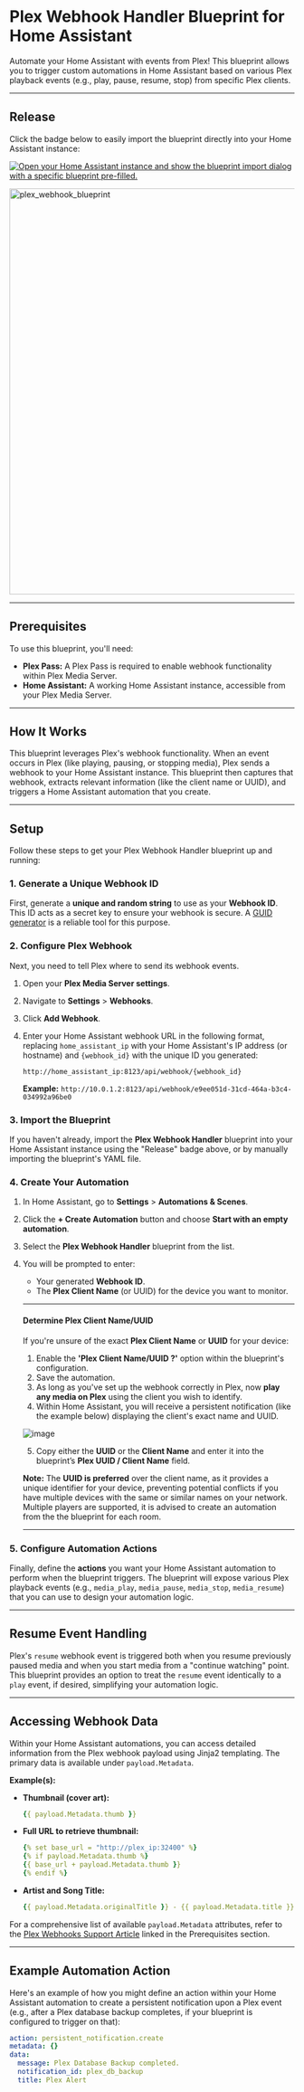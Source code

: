 # Plex Webhook Handler Blueprint for Home Assistant

Automate your Home Assistant with events from Plex! This blueprint allows you to trigger custom automations in Home Assistant based on various Plex playback events (e.g., play, pause, resume, stop) from specific Plex clients.

---

## Release

Click the badge below to easily import the blueprint directly into your Home Assistant instance:

[![Open your Home Assistant instance and show the blueprint import dialog with a specific blueprint pre-filled.](https://my.home-assistant.io/badges/blueprint_import.svg)](https://my.home-assistant.io/redirect/blueprint_import/?blueprint_url=https://github.com/thenextbutton/home_assistant/blob/main/blueprints/plex_webhook_handler/plex_webhook_release.yaml)

<img width="718" alt="plex_webhook_blueprint" src="https://github.com/user-attachments/assets/c44efbb4-f314-4546-a774-2407f8f1689a" />

---

## Prerequisites

To use this blueprint, you'll need:

* **Plex Pass:** A Plex Pass is required to enable webhook functionality within Plex Media Server.
* **Home Assistant:** A working Home Assistant instance, accessible from your Plex Media Server.

---

## How It Works

This blueprint leverages Plex's webhook functionality. When an event occurs in Plex (like playing, pausing, or stopping media), Plex sends a webhook to your Home Assistant instance. This blueprint then captures that webhook, extracts relevant information (like the client name or UUID), and triggers a Home Assistant automation that you create.

---

## Setup

Follow these steps to get your Plex Webhook Handler blueprint up and running:

### 1. Generate a Unique Webhook ID

First, generate a **unique and random string** to use as your **Webhook ID**. This ID acts as a secret key to ensure your webhook is secure. A [GUID generator](https://guidgenerator.com/) is a reliable tool for this purpose.

### 2. Configure Plex Webhook

Next, you need to tell Plex where to send its webhook events.

1.  Open your **Plex Media Server settings**.
2.  Navigate to **Settings** > **Webhooks**.
3.  Click **Add Webhook**.
4.  Enter your Home Assistant webhook URL in the following format, replacing `home_assistant_ip` with your Home Assistant's IP address (or hostname) and `{webhook_id}` with the unique ID you generated:

    `http://home_assistant_ip:8123/api/webhook/{webhook_id}`

    **Example:** `http://10.0.1.2:8123/api/webhook/e9ee051d-31cd-464a-b3c4-034992a96be0`

### 3. Import the Blueprint

If you haven't already, import the **Plex Webhook Handler** blueprint into your Home Assistant instance using the "Release" badge above, or by manually importing the blueprint's YAML file.

### 4. Create Your Automation

1.  In Home Assistant, go to **Settings** > **Automations & Scenes**.
2.  Click the **+ Create Automation** button and choose **Start with an empty automation**.
3.  Select the **Plex Webhook Handler** blueprint from the list.
4.  You will be prompted to enter:
    * Your generated **Webhook ID**.
    * The **Plex Client Name** (or UUID) for the device you want to monitor.

    ---

    #### Determine Plex Client Name/UUID

    If you're unsure of the exact **Plex Client Name** or **UUID** for your device:

    1.  Enable the **'Plex Client Name/UUID ?'** option within the blueprint's configuration.
    2.  Save the automation.
    3.  As long as you've set up the webhook correctly in Plex, now **play any media on Plex** using the client you wish to identify.
    4.  Within Home Assistant, you will receive a persistent notification (like the example below) displaying the client's exact name and UUID.

    ![image](https://github.com/user-attachments/assets/540c68c0-4be0-499b-b5e6-b612d744fd9)

    5.  Copy either the **UUID** or the **Client Name** and enter it into the blueprint’s **Plex UUID / Client Name** field.

    **Note:** The **UUID is preferred** over the client name, as it provides a unique identifier for your device, preventing potential conflicts if you have multiple devices with the same or similar names on your network. Multiple players are supported, it is advised to create an automation from the the blueprint for each room.

    ---

### 5. Configure Automation Actions

Finally, define the **actions** you want your Home Assistant automation to perform when the blueprint triggers. The blueprint will expose various Plex playback events (e.g., `media_play`, `media_pause`, `media_stop`, `media_resume`) that you can use to design your automation logic.

---

## Resume Event Handling

Plex's `resume` webhook event is triggered both when you resume previously paused media and when you start media from a "continue watching" point. This blueprint provides an option to treat the `resume` event identically to a `play` event, if desired, simplifying your automation logic.

---

## Accessing Webhook Data

Within your Home Assistant automations, you can access detailed information from the Plex webhook payload using Jinja2 templating. The primary data is available under `payload.Metadata`.

**Example(s):**

* **Thumbnail (cover art):**
    ```yaml
    {{ payload.Metadata.thumb }}
    ```

* **Full URL to retrieve thumbnail:**
    ```yaml
    {% set base_url = "http://plex_ip:32400" %}
    {% if payload.Metadata.thumb %}
    {{ base_url + payload.Metadata.thumb }}
    {% endif %}
    ```

* **Artist and Song Title:**
    ```yaml
    {{ payload.Metadata.originalTitle }} - {{ payload.Metadata.title }}
    ```

For a comprehensive list of available `payload.Metadata` attributes, refer to the [Plex Webhooks Support Article](https://support.plex.tv/articles/115002267687-webhooks/) linked in the Prerequisites section.

---

## Example Automation Action

Here's an example of how you might define an action within your Home Assistant automation to create a persistent notification upon a Plex event (e.g., after a Plex database backup completes, if your blueprint is configured to trigger on that):

```yaml
action: persistent_notification.create
metadata: {}
data:
  message: Plex Database Backup completed.
  notification_id: plex_db_backup
  title: Plex Alert
